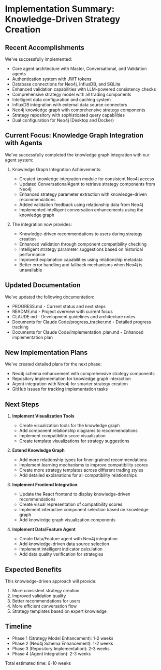 # Implementation Summary: Knowledge-Driven Strategy Creation

## Recent Accomplishments

We've successfully implemented:
- Core agent architecture with Master, Conversational, and Validation agents
- Authentication system with JWT tokens
- Database connections for Neo4j, InfluxDB, and SQLite
- Enhanced validation capabilities with LLM-powered consistency checks
- Comprehensive strategy model with all trading components
- Intelligent data configuration and caching system
- InfluxDB integration with external data source connectors
- Neo4j knowledge graph with comprehensive strategy components
- Strategy repository with sophisticated query capabilities
- Dual configuration for Neo4j (Desktop and Docker)

## Current Focus: Knowledge Graph Integration with Agents

We've successfully completed the knowledge graph integration with our agent system:

1. Knowledge Graph Integration Achievements:
   - Created knowledge integration module for consistent Neo4j access
   - Updated ConversationalAgent to retrieve strategy components from Neo4j
   - Enhanced strategy parameter extraction with knowledge-driven recommendations
   - Added validation feedback using relationship data from Neo4j
   - Implemented intelligent conversation enhancements using the knowledge graph

2. The integration now provides:
   - Knowledge-driven recommendations to users during strategy creation
   - Enhanced validation through component compatibility checking
   - Intelligent strategy parameter suggestions based on historical performance
   - Improved explanation capabilities using relationship metadata
   - Better error handling and fallback mechanisms when Neo4j is unavailable

## Updated Documentation

We've updated the following documentation:
- PROGRESS.md - Current status and next steps
- README.md - Project overview with current focus
- CLAUDE.md - Development guidelines and architecture notes
- Documents for Claude Code/progress_tracker.md - Detailed progress tracking
- Documents for Claude Code/implementation_plan.md - Enhanced implementation plan

## New Implementation Plans

We've created detailed plans for the next phase:
- Neo4j schema enhancement with comprehensive strategy components
- Repository implementation for knowledge graph interaction
- Agent integration with Neo4j for smarter strategy creation
- GitHub issues for tracking implementation tasks

## Next Steps

1. **Implement Visualization Tools**
   - Create visualization tools for the knowledge graph
   - Add component relationship diagrams to recommendations
   - Implement compatibility score visualization
   - Create template visualizations for strategy suggestions

2. **Extend Knowledge Graph**
   - Add more relationship types for finer-grained recommendations
   - Implement learning mechanisms to improve compatibility scores
   - Create more strategy templates across different trading styles
   - Add detailed explanations for all compatibility relationships

3. **Implement Frontend Integration**
   - Update the React frontend to display knowledge-driven recommendations
   - Create visual representation of compatibility scores
   - Implement interactive component selection based on knowledge graph
   - Add knowledge graph visualization components
   
4. **Implement Data/Feature Agent**
   - Create Data/Feature agent with Neo4j integration
   - Add knowledge-driven data source selection
   - Implement intelligent indicator calculation
   - Add data quality verification for strategies

## Expected Benefits

This knowledge-driven approach will provide:
1. More consistent strategy creation
2. Improved validation quality
3. Better recommendations for users
4. More efficient conversation flow
5. Strategy templates based on expert knowledge

## Timeline

- Phase 1 (Strategy Model Enhancement): 1-2 weeks
- Phase 2 (Neo4j Schema Enhancement): 1-2 weeks
- Phase 3 (Repository Implementation): 2-3 weeks
- Phase 4 (Agent Integration): 2-3 weeks

Total estimated time: 6-10 weeks